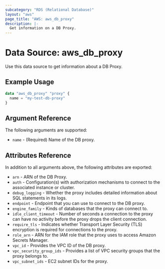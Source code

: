 ```yaml
---
subcategory: "RDS (Relational Database)"
layout: "aws"
page_title: "AWS: aws_db_proxy"
description: |-
  Get information on a DB Proxy.
---
```


# Data Source: aws_db_proxy

Use this data source to get information about a DB Proxy.

## Example Usage

```terraform
data "aws_db_proxy" "proxy" {
  name = "my-test-db-proxy"
}
```

## Argument Reference

The following arguments are supported:

* `name` - (Required) Name of the DB proxy.

## Attributes Reference

In addition to all arguments above, the following attributes are exported:

* `arn` - ARN of the DB Proxy.
* `auth` - Configuration(s) with authorization mechanisms to connect to the associated instance or cluster.
* `debug_logging` - Whether the proxy includes detailed information about SQL statements in its logs.
* `endpoint` - Endpoint that you can use to connect to the DB proxy.
* `engine_family` - Kinds of databases that the proxy can connect to.
* `idle_client_timeout` - Number of seconds a connection to the proxy can have no activity before the proxy drops the client connection.
* `require_tls` - Indicates whether Transport Layer Security (TLS) encryption is required for connections to the proxy.
* `role_arn` - ARN for the IAM role that the proxy uses to access Amazon Secrets Manager.
* `vpc_id` - Provides the VPC ID of the DB proxy.
* `vpc_security_group_ids` - Provides a list of VPC security groups that the proxy belongs to.
* `vpc_subnet_ids` - EC2 subnet IDs for the proxy.
